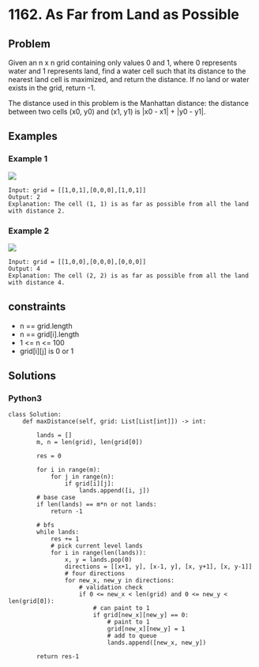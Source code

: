 # 1162. As Far from Land as Possible

## Problem

Given an n x n grid containing only values 0 and 1, where 0 represents water and 1 represents land, find a water cell such that its distance to the nearest land cell is maximized, and return the distance. If no land or water exists in the grid, return -1.

The distance used in this problem is the Manhattan distance: the distance between two cells (x0, y0) and (x1, y1) is |x0 - x1| + |y0 - y1|.

## Examples

### Example 1

![](https://assets.leetcode.com/uploads/2019/05/03/1336_ex1.JPG)

```
Input: grid = [[1,0,1],[0,0,0],[1,0,1]]
Output: 2
Explanation: The cell (1, 1) is as far as possible from all the land with distance 2.
```

### Example 2

![](https://assets.leetcode.com/uploads/2019/05/03/1336_ex2.JPG)

```
Input: grid = [[1,0,0],[0,0,0],[0,0,0]]
Output: 4
Explanation: The cell (2, 2) is as far as possible from all the land with distance 4.
```

## constraints

* n == grid.length
* n == grid[i].length
* 1 <= n <= 100
* grid[i][j] is 0 or 1

## Solutions

### Python3

```
class Solution:
    def maxDistance(self, grid: List[List[int]]) -> int:

        lands = []
        m, n = len(grid), len(grid[0])

        res = 0

        for i in range(m):
            for j in range(n):
                if grid[i][j]:
                    lands.append([i, j])
        # base case
        if len(lands) == m*n or not lands:
            return -1
        
        # bfs
        while lands:
            res += 1
            # pick current level lands
            for i in range(len(lands)):
                x, y = lands.pop(0)
                directions = [[x+1, y], [x-1, y], [x, y+1], [x, y-1]]
                # four directions
                for new_x, new_y in directions:
                    # validation check
                    if 0 <= new_x < len(grid) and 0 <= new_y < len(grid[0]):
                        # can paint to 1
                        if grid[new_x][new_y] == 0:
                            # paint to 1
                            grid[new_x][new_y] = 1
                            # add to queue
                            lands.append([new_x, new_y])
        
        return res-1
```
